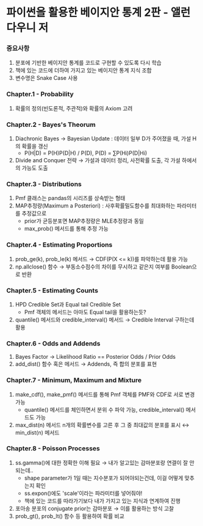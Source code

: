 # 파이썬을 활용한 베이지안 통계 2판 - 앨런 다우니 저

### 중요사항
1. 분포에 기반한 베이지안 통계를 코드로 구현할 수 있도록 다시 학습
2. 책에 있는 코드에 더하여 가지고 있는 베이지안 통계 지식 조합
3. 변수명은 Snake Case 사용

### Chapter.1 - Probability
1. 확률의 정의(빈도론적, 주관적)와 확률의 Axiom 고려

### Chapter.2 - Bayes's Theorum
1. Diachronic Bayes → Bayesian Update : 데이터 일부 D가 주어졌을 때, 가설 H의 확률을 갱신
    - P(H|D) = P(H)P(D|H) / P(D), P(D) = ∑P(Hi)P(D|Hi)
2. Divide and Conquer 전략 → 가설과 데이터 정리, 사전확률 도출, 각 가설 하에서의 가능도 도출

### Chapter.3 - Distributions
1. Pmf 클래스는 pandas의 시리즈를 상속받는 형태
2. MAP추정량(Maximum a Posteriori) : 사후확률밀도함수를 최대화하는 파라미터를 추정값으로
    - prior가 균등분포면 MAP추정량은 MLE추정량과 동일
    - max_prob() 메서드를 통해 추정 가능

### Chapter.4 - Estimating Proportions
1. prob_ge(k), prob_le(k) 메서드 → CDF(P(X <= k))를 파악하는데 활용 가능
2. np.allclose() 함수 → 부동소수점수의 차이를 무시하고 같은지 여부를 Boolean으로 반환

### Chapter.5 - Estimating Counts
1. HPD Credible Set과 Equal tail Credible Set
    - Pmf 객체의 메서드는 아마도 Equal tail을 활용하는듯?
2. quantile() 메서드와 credible_interval() 메서드 → Credible Interval 구하는데 활용

### Chapter.6 - Odds and Addends
1. Bayes Factor → Likelihood Ratio == Posterior Odds / Prior Odds
2. add_dist() 함수 혹은 메서드 → Addends, 즉 합의 분포를 표현

### Chapter.7 - Minimum, Maximum and Mixture
1. make_cdf(), make_pmf() 메서드를 통해 Pmf 객체를 PMF와 CDF로 서로 변경 가능
    - quantile() 메서드를 체인하면서 분위 수 파악 가능, credible_interval() 메서드도 가능
2. max_dist(n) 메서드 n개의 확률변수를 고른 후 그 중 최대값의 분포를 표시 ↔ min_dist(n) 메서드

### Chapter.8 - Poisson Processes
1. ss.gamma()에 대한 정확한 이해 필요 → 내가 알고있는 감마분포랑 연결이 잘 안되는데..
    - shape parameter가 1일 때는 지수분포가 되어야되는건데, 이걸 어떻게 맞추는지 확인
    - ss.expon()에도 'scale'이라는 파라미터를 넣어줘야!
    - 책에 있는 코드를 따라가기보다 내가 가지고 있는 지식과 연계하여 진행
2. 포아송 분포의 conjugate prior는 감마분포 → 이를 활용하는 방식 고찰
3. prob_gt(), prob_lt() 함수 등 활용하여 확률 비교